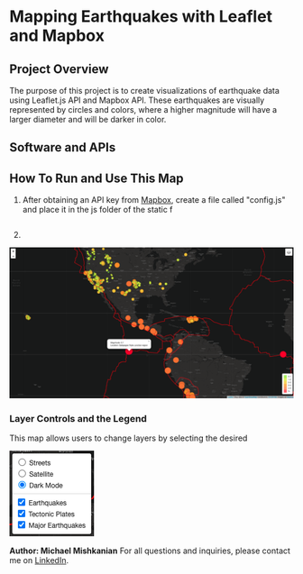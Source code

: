 # Mapping Earthquakes with Leaflet and Mapbox

## Project Overview
The purpose of this project is to create visualizations of earthquake data using Leaflet.js API and Mapbox API. These earthquakes are visually represented by circles and colors, where a higher magnitude will have a larger diameter and will be darker in color.

## Software and APIs
  

## How To Run and Use This Map

1. After obtaining an API key from [Mapbox](https://www.mapbox.com/), create a file called "config.js" and place it in the js folder of the static f
 ```
 ```
2. 

![completed_project](https://github.com/Mishkanian/Mapping_Earthquakes/blob/main/README_images/completed_mapbox.png)

### Layer Controls and the Legend

This map allows users to change layers by selecting the desired

![layer_controls](https://github.com/Mishkanian/Mapping_Earthquakes/blob/main/README_images/layer_controls.png)

**Author: Michael Mishkanian**
For all questions and inquiries, please contact me on [LinkedIn](https://www.linkedin.com/in/michaelmishkanian/).
